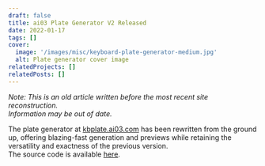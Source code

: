 ```yaml
---
draft: false
title: ai03 Plate Generator V2 Released
date: 2022-01-17
tags: []
cover:
  image: '/images/misc/keyboard-plate-generator-medium.jpg'
  alt: Plate generator cover image
relatedProjects: []
relatedPosts: []
---
```

*Note: This is an old article written before the most recent site reconstruction.*  
*Information may be out of date.*  
  
The plate generator at [kbplate.ai03.com](https://kbplate.ai03.com/) has been rewritten from the ground up, offering blazing-fast generation and previews while retaining the versatility and exactness of the previous version.  
The source code is available [here](https://github.com/ai03-2725/yet-another-keyboard-builder).